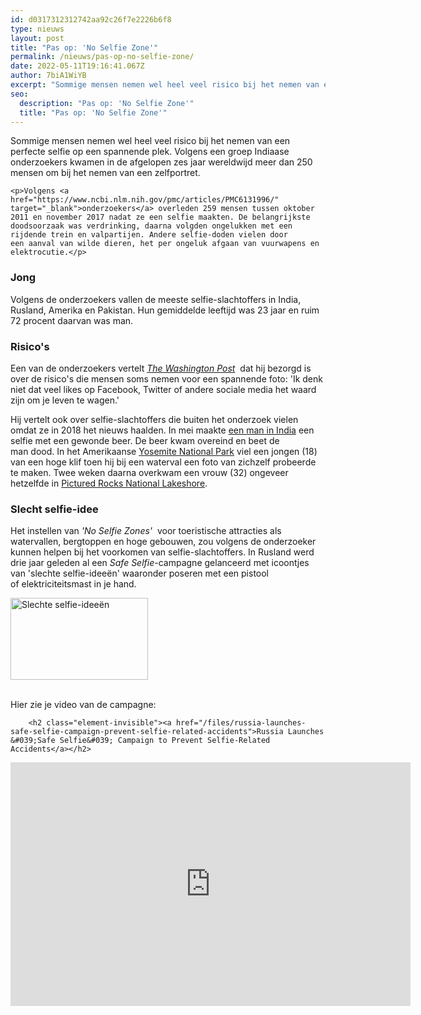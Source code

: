 ```yaml
---
id: d0317312312742aa92c26f7e2226b6f8
type: nieuws
layout: post
title: "Pas op: 'No Selfie Zone'"
permalink: /nieuws/pas-op-no-selfie-zone/
date: 2022-05-11T19:16:41.067Z
author: 7biA1WiYB
excerpt: "Sommige mensen nemen wel heel veel risico bij het nemen van een perfecte selfie op een spannende plek. Volgens een groep Indiaase onderzoekers kwamen in de afgelopen zes jaar wereldwijd meer dan 250 mensen om bij het nemen van een zelfportret.   "
seo:
  description: "Pas op: 'No Selfie Zone'"
  title: "Pas op: 'No Selfie Zone'"
---
```

Sommige mensen nemen wel heel veel risico bij het nemen van een perfecte selfie op een spannende plek. Volgens een groep Indiaase onderzoekers kwamen in de afgelopen zes jaar wereldwijd meer dan 250 mensen om bij het nemen van een zelfportret.   

    <p>Volgens <a href="https://www.ncbi.nlm.nih.gov/pmc/articles/PMC6131996/" target="_blank">onderzoekers</a> overleden 259 mensen tussen oktober 2011 en november 2017 nadat ze een selfie maakten. De belangrijkste doodsoorzaak was verdrinking, daarna volgden ongelukken met een rijdende trein en valpartijen. Andere selfie-doden vielen door een aanval van wilde dieren, het per ongeluk afgaan van vuurwapens en elektrocutie.</p>
<h3>Jong</h3>
<p>Volgens de onderzoekers vallen de meeste selfie-slachtoffers in India, Rusland, Amerika en Pakistan. Hun gemiddelde leeftijd was 23 jaar en ruim 72 procent daarvan was man.</p>
<h3>Risico's</h3>
<p>Een van de onderzoekers vertelt <a href="https://www.washingtonpost.com/news/morning-mix/wp/2018/10/03/more-than-250-people-worldwide-have-died-taking-selfies-study-finds/?utm_term=.e7d1f7ba2452" target="_blank"><em>The Washington Post</em></a>  dat hij bezorgd is over de risico's die mensen soms nemen voor een spannende foto: 'Ik denk niet dat veel likes op Facebook, Twitter of andere sociale media het waard zijn om je leven te wagen.'  </p>
<p>Hij vertelt ook over selfie-slachtoffers die buiten het onderzoek vielen omdat ze in 2018 het nieuws haalden. In mei maakte <a href="https://www.independent.co.uk/news/world/asia/man-bear-selfie-video-mauled-death-selfies-india-odisha-asia-a8335806.html" target="_blank">een man in India</a> een selfie met een gewonde beer. De beer kwam overeind en beet de man dood. In het Amerikaanse <a href="https://abcnews.go.com/US/teen-falls-death-selfie-yosemite-national-park-reports/story?id=57649083" target="_blank">Yosemite National Park</a> viel een jongen (18) van een hoge klif toen hij bij een waterval een foto van zichzelf probeerde te maken. Twee weken daarna overkwam een vrouw (32) ongeveer hetzelfde in <a href="https://eu.freep.com/story/news/local/michigan/2018/09/21/pictured-rocks-death-tu-thanh-nguyen/1380009002/" target="_blank">Pictured Rocks National Lakeshore</a>.</p>
<h3>Slecht selfie-idee</h3>
<p>Het instellen van <em>'No Selfie Zones' </em> voor toeristische attracties als watervallen, bergtoppen en hoge gebouwen, zou volgens de onderzoeker kunnen helpen bij het voorkomen van selfie-slachtoffers. In Rusland werd drie jaar geleden al een <em>Safe Selfie-</em>campagne gelanceerd met icoontjes van 'slechte selfie-ideeën' waaronder poseren met een pistool of elektriciteitsmast in je hand. <div class="media media-element-container media-teaser"><div id="file-534805" class="file file-image file-image-jpeg">

        
  
  <div class="content">
    <a href="/files/slechte-selfie-idee%C3%ABnruslandjpg-0"><img alt="Slechte selfie-ideeën" title="Beeld: campagne ministerie Rusland" height="131" width="220" class="media-element file-teaser" data-delta="3" src="https://7dagen.netlify.app/sites/default/files/styles/medium/public/Slechte%20selfie-idee%C3%ABn_Rusland_0.JPG?itok=c4G72SGw"></a>  </div>

  
</div>
</div> 
<p>Hier zie je video van de campagne: <div class="media media-element-container media-default"><div id="file-534803" class="file file-video file-video-youtube">

        <h2 class="element-invisible"><a href="/files/russia-launches-safe-selfie-campaign-prevent-selfie-related-accidents">Russia Launches &#039;Safe Selfie&#039; Campaign to Prevent Selfie-Related Accidents</a></h2>
    
  
  <div class="content">
    <div class="media-youtube-video media-element file-default media-youtube-1">
  <iframe class="media-youtube-player" width="640" height="390" title="Russia Launches &#039;Safe Selfie&#039; Campaign to Prevent Selfie-Related Accidents" src="https://www.youtube.com/embed/I4t5hzPWH9Q?wmode=opaque&controls=" name="Russia Launches &#039;Safe Selfie&#039; Campaign to Prevent Selfie-Related Accidents" frameborder="0" allowfullscreen="">Video van Russia Launches &amp;#039;Safe Selfie&amp;#039; Campaign to Prevent Selfie-Related Accidents</iframe>
</div>
  </div>

  
</div>
</div>  
